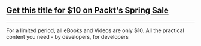 ## [Get this title for $10 on Packt's Spring Sale](https://www.packt.com/V18836?utm_source=github&utm_medium=packt-github-repo&utm_campaign=spring_10_dollar_2022)
-----
For a limited period, all eBooks and Videos are only $10. All the practical content you need \- by developers, for developers

